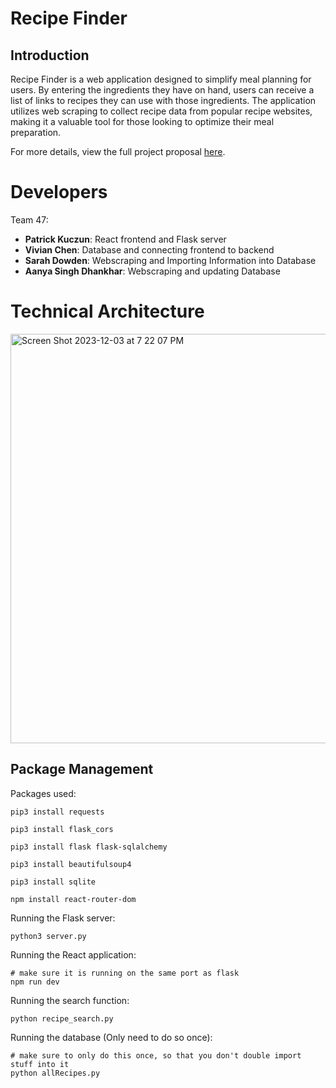 # Recipe Finder
## Introduction

Recipe Finder is a web application designed to simplify meal planning for users. By entering the ingredients they have on hand, users can receive a list of links to recipes they can use with those ingredients. The application utilizes web scraping to collect recipe data from popular recipe websites, making it a valuable tool for those looking to optimize their meal preparation.

For more details, view the full project proposal [here](https://docs.google.com/document/d/1BANoQ4KpEchJ2zy73BZJRA3tW-l91exxKGCVacmxT1I/edit?usp=sharing).


# Developers
Team 47:
- **Patrick Kuczun**: React frontend and Flask server
- **Vivian Chen**: Database and connecting frontend to backend
- **Sarah Dowden**: Webscraping and Importing Information into Database
- **Aanya Singh Dhankhar**: Webscraping and updating Database

# Technical Architecture

<img width="655" alt="Screen Shot 2023-12-03 at 7 22 07 PM" src="https://github.com/CS222-UIUC-FA23/group-project-team47/assets/116613790/06835b43-ec07-4180-99df-78f526346197">


## Package Management

Packages used:

```
pip3 install requests
```
```
pip3 install flask_cors
```
```
pip3 install flask flask-sqlalchemy

```
```
pip3 install beautifulsoup4
```

```
pip3 install sqlite
```

```
npm install react-router-dom
```


Running the Flask server:
```
python3 server.py
```
Running the React application:

```
# make sure it is running on the same port as flask
npm run dev
```
  
Running the search function:
```
python recipe_search.py
```
Running the database (Only need to do so once):
```
# make sure to only do this once, so that you don't double import stuff into it
python allRecipes.py
```
